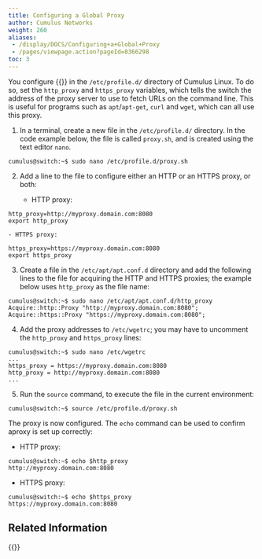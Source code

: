 ```yaml
---
title: Configuring a Global Proxy
author: Cumulus Networks
weight: 260
aliases:
 - /display/DOCS/Configuring+a+Global+Proxy
 - /pages/viewpage.action?pageId=8366298
toc: 3
---
```

You configure {{<exlink url="https://wiki.archlinux.org/index.php/proxy_settings" text="global HTTP and HTTPS proxies">}} in the `/etc/profile.d/` directory of Cumulus Linux. To do so, set the `http_proxy` and `https_proxy` variables, which tells the switch the address of the proxy server to use to fetch URLs on the command line. This is useful for programs such as `apt`/`apt-get`, `curl` and `wget`, which can all use this proxy.

1. In a terminal, create a new file in the `/etc/profile.d/` directory. In the code example below, the file is called `proxy.sh`, and is created using the text editor `nano`.

```
cumulus@switch:~$ sudo nano /etc/profile.d/proxy.sh
```

2. Add a line to the file to configure either an HTTP or an HTTPS proxy, or both:

    - HTTP proxy:

```
http_proxy=http://myproxy.domain.com:8080
export http_proxy
```

    - HTTPS proxy:

```
https_proxy=https://myproxy.domain.com:8080
export https_proxy
```

3. Create a file in the `/etc/apt/apt.conf.d` directory and add the following lines to the file for acquiring the HTTP and HTTPS proxies; the example below uses `http_proxy` as the file name:

```
cumulus@switch:~$ sudo nano /etc/apt/apt.conf.d/http_proxy
Acquire::http::Proxy "http://myproxy.domain.com:8080";
Acquire::https::Proxy "https://myproxy.domain.com:8080";
```

4. Add the proxy addresses to `/etc/wgetrc`; you may have to uncomment the `http_proxy` and `https_proxy` lines:

```
cumulus@switch:~$ sudo nano /etc/wgetrc
...
https_proxy = https://myproxy.domain.com:8080
http_proxy = http://myproxy.domain.com:8080
...
```

5. Run the `source` command, to execute the file in the current environment:

```
cumulus@switch:~$ source /etc/profile.d/proxy.sh
```

The proxy is now configured. The `echo` command can be used to confirm aproxy is set up correctly:

- HTTP proxy:

```
cumulus@switch:~$ echo $http_proxy
http://myproxy.domain.com:8080
```

- HTTPS proxy:

```
cumulus@switch:~$ echo $https_proxy
https://myproxy.domain.com:8080
```

## Related Information

{{<exlink url="https://support.cumulusnetworks.com/hc/en-us/articles/232058388-Setting-up-an-apt-Package-Cache" text="Setting up an apt package cache">}}
